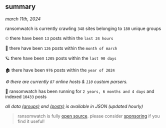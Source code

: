 
## summary
_march 11th, 2024_

ransomwatch is currently crawling `348` sites belonging to `180` unique groups

⏲ there have been `13` posts within the `last 24 hours`

🦈 there have been `126` posts within the `month of march`

🪐 there have been `1205` posts within the `last 90 days`

🏚 there have been `976` posts within the `year of 2024`

_⚙️ there are currently `87` online hosts & `110` custom parsers._

🦕 ransomwatch has been running for `2 years, 6 months and 4 days` and indexed `10433` posts

_all data  [(groups)](http://ransomwhat.telemetry.ltd/groups) and [(posts)](http://ransomwhat.telemetry.ltd/posts) is available in JSON (updated hourly)_

> ransomwatch is fully [open source](https://github.com/joshhighet/ransomwatch#ransomwatch--). please consider [sponsoring](https://github.com/sponsors/joshhighet) if you find it useful!
